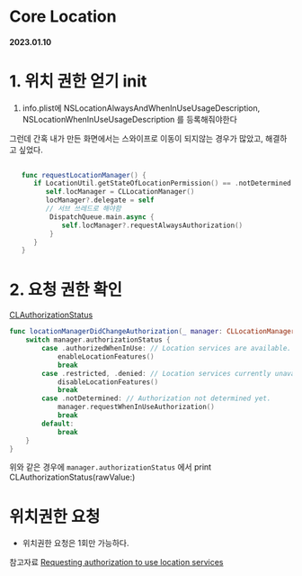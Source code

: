 # Core Location

#### 2023.01.10

# 1. 위치 권한 얻기 init
  
1. info.plist에 NSLocationAlwaysAndWhenInUseUsageDescription, NSLocationWhenInUseUsageDescription 를 등록해줘야한다
  
그런데 간혹 내가 만든 화면에서는 스와이프로 이동이 되지않는 경우가 많았고, 해결하고 싶었다.
  
```swift
    
   func requestLocationManager() {
      if LocationUtil.getStateOfLocationPermission() == .notDetermined {
         self.locManager = CLLocationManager()
         locManager?.delegate = self
         // 서브 쓰레드로 해야함
          DispatchQueue.main.async {
             self.locManager?.requestAlwaysAuthorization()
          }
      }
   }   
  ```


# 2. 요청 권한 확인

[CLAuthorizationStatus](https://developer.apple.com/documentation/corelocation/clauthorizationstatus)

```swift
func locationManagerDidChangeAuthorization(_ manager: CLLocationManager) { 
    switch manager.authorizationStatus {
        case .authorizedWhenInUse: // Location services are available. 
            enableLocationFeatures()
            break
        case .restricted, .denied: // Location services currently unavailable. 
            disableLocationFeatures()
            break
        case .notDetermined: // Authorization not determined yet. 
            manager.requestWhenInUseAuthorization()
            break
        default:
            break
    }
}
```

위와 같은 경우에 `manager.authorizationStatus` 에서 print CLAuthorizationStatus(rawValue:)
# 위치권한 요청
- 위치권한 요청은 1회만 가능하다.

참고자료
[Requesting authorization to use location services](https://developer.apple.com/documentation/corelocation/requesting_authorization_to_use_location_services)

